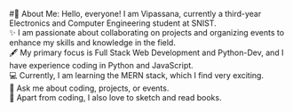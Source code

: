#🌟 About Me:
Hello, everyone! I am Vipassana, currently a third-year Electronics and Computer Engineering student at SNIST.<br>
✨ I am passionate about collaborating on projects and organizing events to enhance my skills and knowledge in the field.<br>
🖋 My primary focus is Full Stack Web Development and Python-Dev, and I have experience coding in Python and JavaScript.<br>
💻 Currently, I am learning the MERN stack, which I find very exciting.<br>🌈 Ask me about coding, projects, or events.<br>
🤩 Apart from coding, I also love to sketch and read books.

